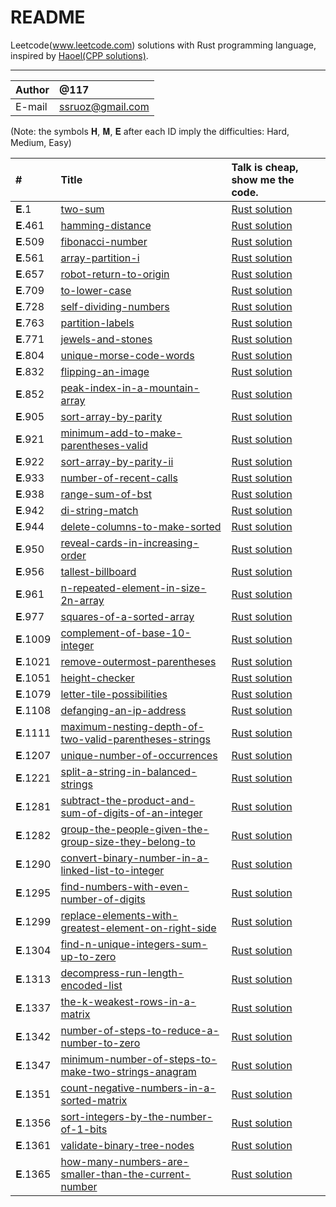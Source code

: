 README
============================== 
Leetcode(www.leetcode.com) solutions with Rust programming language, inspired by [Haoel(CPP solutions)](https://github.com/haoel/leetcode). 

***** 
|Author|@117|
|:---  |:---
|E-mail|ssruoz@gmail.com

(Note: the symbols 𝐇, 𝐌, 𝐄 after each ID imply the difficulties: Hard, Medium, Easy)

| #    | Title | Talk is cheap, show me the code. | 
| :---- | :----- | :------- | 
|𝐄.1 | [two-sum](https://leetcode.com/problems/two-sum/description/) | [Rust solution](./solutions/1.two-sum.rs)|
|𝐄.461 | [hamming-distance](https://leetcode.com/problems/hamming-distance/description/) | [Rust solution](./solutions/461.hamming-distance.rs)|
|𝐄.509 | [fibonacci-number](https://leetcode.com/problems/fibonacci-number/description/) | [Rust solution](./solutions/509.fibonacci-number.rs)|
|𝐄.561 | [array-partition-i](https://leetcode.com/problems/array-partition-i/description/) | [Rust solution](./solutions/561.array-partition-i.rs)|
|𝐄.657 | [robot-return-to-origin](https://leetcode.com/problems/robot-return-to-origin/description/) | [Rust solution](./solutions/657.robot-return-to-origin.rs)|
|𝐄.709 | [to-lower-case](https://leetcode.com/problems/to-lower-case/description/) | [Rust solution](./solutions/709.to-lower-case.rs)|
|𝐄.728 | [self-dividing-numbers](https://leetcode.com/problems/self-dividing-numbers/description/) | [Rust solution](./solutions/728.self-dividing-numbers.rs)|
|𝐄.763 | [partition-labels](https://leetcode.com/problems/partition-labels/description/) | [Rust solution](./solutions/763.partition-labels.rs)|
|𝐄.771 | [jewels-and-stones](https://leetcode.com/problems/jewels-and-stones/description/) | [Rust solution](./solutions/771.jewels-and-stones.rs)|
|𝐄.804 | [unique-morse-code-words](https://leetcode.com/problems/unique-morse-code-words/description/) | [Rust solution](./solutions/804.unique-morse-code-words.rs)|
|𝐄.832 | [flipping-an-image](https://leetcode.com/problems/flipping-an-image/description/) | [Rust solution](./solutions/832.flipping-an-image.rs)|
|𝐄.852 | [peak-index-in-a-mountain-array](https://leetcode.com/problems/peak-index-in-a-mountain-array/description/) | [Rust solution](./solutions/852.peak-index-in-a-mountain-array.rs)|
|𝐄.905 | [sort-array-by-parity](https://leetcode.com/problems/sort-array-by-parity/description/) | [Rust solution](./solutions/905.sort-array-by-parity.rs)|
|𝐄.921 | [minimum-add-to-make-parentheses-valid](https://leetcode.com/problems/minimum-add-to-make-parentheses-valid/description/) | [Rust solution](./solutions/921.minimum-add-to-make-parentheses-valid.rs)|
|𝐄.922 | [sort-array-by-parity-ii](https://leetcode.com/problems/sort-array-by-parity-ii/description/) | [Rust solution](./solutions/922.sort-array-by-parity-ii.rs)|
|𝐄.933 | [number-of-recent-calls](https://leetcode.com/problems/number-of-recent-calls/description/) | [Rust solution](./solutions/933.number-of-recent-calls.rs)|
|𝐄.938 | [range-sum-of-bst](https://leetcode.com/problems/range-sum-of-bst/description/) | [Rust solution](./solutions/938.range-sum-of-bst.rs)|
|𝐄.942 | [di-string-match](https://leetcode.com/problems/di-string-match/description/) | [Rust solution](./solutions/942.di-string-match.rs)|
|𝐄.944 | [delete-columns-to-make-sorted](https://leetcode.com/problems/delete-columns-to-make-sorted/description/) | [Rust solution](./solutions/944.delete-columns-to-make-sorted.rs)|
|𝐄.950 | [reveal-cards-in-increasing-order](https://leetcode.com/problems/reveal-cards-in-increasing-order/description/) | [Rust solution](./solutions/950.reveal-cards-in-increasing-order.rs)|
|𝐄.956 | [tallest-billboard](https://leetcode.com/problems/tallest-billboard/description/) | [Rust solution](./solutions/956.tallest-billboard.rs)|
|𝐄.961 | [n-repeated-element-in-size-2n-array](https://leetcode.com/problems/n-repeated-element-in-size-2n-array/description/) | [Rust solution](./solutions/961.n-repeated-element-in-size-2n-array.rs)|
|𝐄.977 | [squares-of-a-sorted-array](https://leetcode.com/problems/squares-of-a-sorted-array/description/) | [Rust solution](./solutions/977.squares-of-a-sorted-array.rs)|
|𝐄.1009 | [complement-of-base-10-integer](https://leetcode.com/problems/complement-of-base-10-integer/description/) | [Rust solution](./solutions/1009.complement-of-base-10-integer.rs)|
|𝐄.1021 | [remove-outermost-parentheses](https://leetcode.com/problems/remove-outermost-parentheses/description/) | [Rust solution](./solutions/1021.remove-outermost-parentheses.rs)|
|𝐄.1051 | [height-checker](https://leetcode.com/problems/height-checker/description/) | [Rust solution](./solutions/1051.height-checker.rs)|
|𝐄.1079 | [letter-tile-possibilities](https://leetcode.com/problems/array-partition-i/description/) | [Rust solution](./solutions/1079.letter-tile-possibilities.rs)|
|𝐄.1108 | [defanging-an-ip-address](https://leetcode.com/problems/defanging-an-ip-address/description/) | [Rust solution](./solutions/1108.defanging-an-ip-address.rs)|
|𝐄.1111 | [maximum-nesting-depth-of-two-valid-parentheses-strings](https://leetcode.com/problems/maximum-nesting-depth-of-two-valid-parentheses-strings/description/) | [Rust solution](./solutions/1111.maximum-nesting-depth-of-two-valid-parentheses-strings.rs)|
|𝐄.1207 | [unique-number-of-occurrences](https://leetcode.com/problems/unique-number-of-occurrences/description/) | [Rust solution](./solutions/1207.unique-number-of-occurrences.rs)|
|𝐄.1221 | [split-a-string-in-balanced-strings](https://leetcode.com/problems/split-a-string-in-balanced-strings/description/) | [Rust solution](./solutions/1221.split-a-string-in-balanced-strings.rs)|
|𝐄.1281 | [subtract-the-product-and-sum-of-digits-of-an-integer](https://leetcode.com/problems/subtract-the-product-and-sum-of-digits-of-an-integer/description/) | [Rust solution](./solutions/1281.subtract-the-product-and-sum-of-digits-of-an-integer.rs)|
|𝐄.1282 | [group-the-people-given-the-group-size-they-belong-to](https://leetcode.com/problems/group-the-people-given-the-group-size-they-belong-to/description/) | [Rust solution](./solutions/1282.group-the-people-given-the-group-size-they-belong-to.rs)|
|𝐄.1290 | [convert-binary-number-in-a-linked-list-to-integer](https://leetcode.com/problems/convert-binary-number-in-a-linked-list-to-integer/description/) | [Rust solution](./solutions/1290.convert-binary-number-in-a-linked-list-to-integer.rs)|
|𝐄.1295 | [find-numbers-with-even-number-of-digits](https://leetcode.com/problems/find-numbers-with-even-number-of-digits/description/) | [Rust solution](./solutions/1295.find-numbers-with-even-number-of-digits.rs)|
|𝐄.1299 | [replace-elements-with-greatest-element-on-right-side](https://leetcode.com/problems/replace-elements-with-greatest-element-on-right-side/description/) | [Rust solution](./solutions/1299.replace-elements-with-greatest-element-on-right-side.rs)|
|𝐄.1304 | [find-n-unique-integers-sum-up-to-zero](https://leetcode.com/problems/find-n-unique-integers-sum-up-to-zero/description/) | [Rust solution](./solutions/1304.find-n-unique-integers-sum-up-to-zero.rs)|
|𝐄.1313 | [decompress-run-length-encoded-list](https://leetcode.com/problems/decompress-run-length-encoded-list/description/) | [Rust solution](./solutions/1313.decompress-run-length-encoded-list.rs)|
|𝐄.1337 | [the-k-weakest-rows-in-a-matrix](https://leetcode.com/problems/the-k-weakest-rows-in-a-matrix/description/) | [Rust solution](./solutions/1337.the-k-weakest-rows-in-a-matrix.rs)|
|𝐄.1342 | [number-of-steps-to-reduce-a-number-to-zero](https://leetcode.com/problems/number-of-steps-to-reduce-a-number-to-zero/description/) | [Rust solution](./solutions/1342.number-of-steps-to-reduce-a-number-to-zero.rs)|
|𝐄.1347 | [minimum-number-of-steps-to-make-two-strings-anagram](https://leetcode.com/problems/minimum-number-of-steps-to-make-two-strings-anagram/description/) | [Rust solution](./solutions/1347.minimum-number-of-steps-to-make-two-strings-anagram.rs)|
|𝐄.1351 | [count-negative-numbers-in-a-sorted-matrix](https://leetcode.com/problems/count-negative-numbers-in-a-sorted-matrix/description/) | [Rust solution](./solutions/1351.count-negative-numbers-in-a-sorted-matrix.rs)|
|𝐄.1356 | [sort-integers-by-the-number-of-1-bits](https://leetcode.com/problems/sort-integers-by-the-number-of-1-bits/description/) | [Rust solution](./solutions/1356.sort-integers-by-the-number-of-1-bits.rs)|
|𝐄.1361 | [validate-binary-tree-nodes](https://leetcode.com/problems/validate-binary-tree-nodes/description/) | [Rust solution](./solutions/1361.validate-binary-tree-nodes.rs)|
|𝐄.1365 | [how-many-numbers-are-smaller-than-the-current-number](https://leetcode.com/problems/remove-outermost-parentheses/description/) | [Rust solution](./solutions/1365.how-many-numbers-are-smaller-than-the-current-number.rs)|


